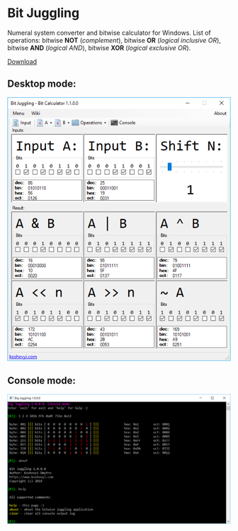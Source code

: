 # Bit Juggling
Numeral system converter and bitwise calculator for Windows. List of operations: bitwise **NOT** (*complement*), bitwise **OR** (*logical inclusive OR*), bitwise **AND** (*logical AND*), bitwise **XOR** (*logical exclusive OR*).

[Download](https://raw.githubusercontent.com/devellloper/BitJuggling/master/build/BitJuggling_v1.1.0.0.zip)

## Desktop mode:
![alt text](https://raw.githubusercontent.com/devellloper/BitJuggling/master/documents/desktop.png)

## Console mode:
![alt text](https://raw.githubusercontent.com/devellloper/BitJuggling/master/documents/console.png)